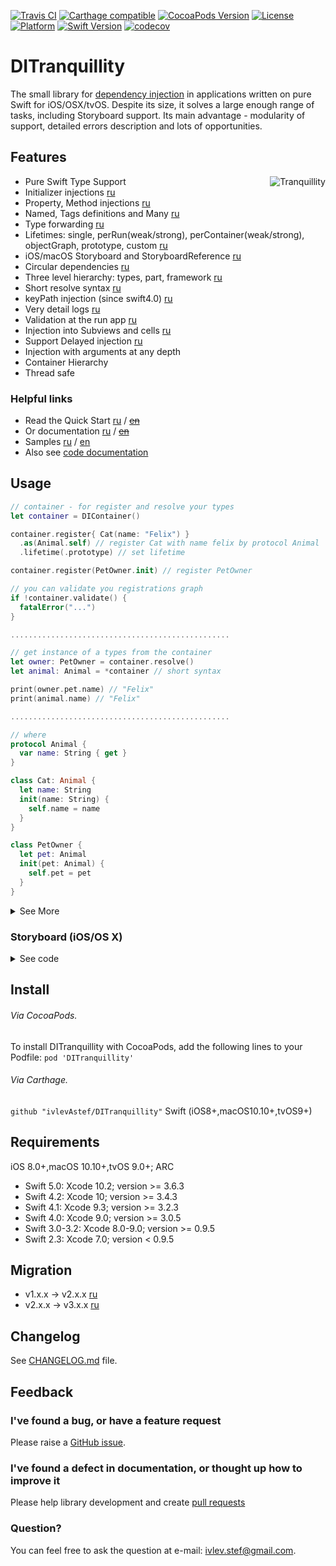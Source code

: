 [![Travis CI](https://travis-ci.org/ivlevAstef/DITranquillity.svg?branch=master)](https://travis-ci.org/ivlevAstef/DITranquillity)
[![Carthage compatible](https://img.shields.io/badge/Carthage-compatible-4BC51D.svg?style=flat)](https://github.com/Carthage/Carthage)
[![CocoaPods Version](https://img.shields.io/cocoapods/v/DITranquillity.svg?style=flat)](http://cocoapods.org/pods/DITranquillity)
[![License](https://img.shields.io/github/license/ivlevAstef/DITranquillity.svg?maxAge=2592000)](http://cocoapods.org/pods/DITranquillity)
[![Platform](https://img.shields.io/cocoapods/p/DITranquillity.svg?style=flat)](http://cocoapods.org/pods/DITranquillity)
[![Swift Version](https://img.shields.io/badge/Swift-3.0--5.0-F16D39.svg?style=flat)](https://developer.apple.com/swift)
[![codecov](https://codecov.io/gh/ivlevAstef/DITranquillity/branch/master/graph/badge.svg)](https://codecov.io/gh/ivlevAstef/DITranquillity)

# DITranquillity
The small library for [dependency injection](https://en.wikipedia.org/wiki/Dependency_injection) in applications written on pure Swift for iOS/OSX/tvOS. Despite its size, it solves a large enough range of tasks, including Storyboard support. Its main advantage -  modularity of support, detailed errors description and lots of opportunities.


## Features
<img align="right" src="https://habrastorage.org/files/c6d/c89/5d0/c6dc895d02324b96bc679f41228ab6bf.png" alt="Tranquillity">  

* Pure Swift Type Support
* Initializer injections [ru](Documentation/ru/registration.md#Разрешение-зависимостей-при-инициализации)
* Property, Method injections [ru](Documentation/ru/injection.md#Внедрение)
* Named, Tags definitions and Many [ru](Documentation/ru/modificators.md#Модификаторы)
* Type forwarding [ru](Documentation/ru/registration.md#Указание-сервисов)
* Lifetimes: single, perRun(weak/strong), perContainer(weak/strong), objectGraph, prototype, custom [ru](Documentation/ru/lifetime.md#Время-жизни)
* iOS/macOS Storyboard and StoryboardReference [ru](Documentation/ru/storyboard.md#storyboard)
* Circular dependencies [ru](Documentation/ru/injection.md#Внедрение-циклических-зависимостей-через-свойства)
* Three level hierarchy: types, part, framework [ru](Documentation/ru/part_framework.md#Части-и-Фреймворки)
* Short resolve syntax [ru](Documentation/ru/resolve.md#Разрешение-зависимостей)
* keyPath injection (since swift4.0) [ru](Documentation/ru/injection.md#Внедрение-зависимостей-через-свойства-используя-keypath)
* Very detail logs [ru](Documentation/ru/log.md#Логирование)
* Validation at the run app [ru](Documentation/ru/validation.md#Валидация-контейнера)
* Injection into Subviews and cells [ru](Documentation/ru/storyboard.md#Внедрение-в-subview-и-ячейки)
* Support Delayed injection [ru](Documentation/ru/delayed_injection.md#Отложенное-внедрение)
* Injection with arguments at any depth
* Container Hierarchy
* Thread safe

### Helpful links
* Read the Quick Start [ru](Documentation/ru/quick_start.md#Быстрый-старт) / [~~en~~](Documentation/en/Ups.md)
* Or documentation [ru](Documentation/ru/main.md) / [~~en~~](Documentation/en/Ups.md)
* Samples [ru](Documentation/ru/sample.md) / [en](Samples)
* Also see [code documentation](https://htmlpreview.github.io/?https://github.com/ivlevAstef/DITranquillity/blob/master/Documentation/code/index.html)


## Usage

```Swift
// container - for register and resolve your types
let container = DIContainer()

container.register{ Cat(name: "Felix") }
  .as(Animal.self) // register Cat with name felix by protocol Animal
  .lifetime(.prototype) // set lifetime

container.register(PetOwner.init) // register PetOwner

// you can validate you registrations graph
if !container.validate() {
  fatalError("...")
}

.................................................

// get instance of a types from the container
let owner: PetOwner = container.resolve()
let animal: Animal = *container // short syntax

print(owner.pet.name) // "Felix"
print(animal.name) // "Felix"

.................................................

// where
protocol Animal {
  var name: String { get }
}

class Cat: Animal {
  let name: String
  init(name: String) {
    self.name = name
  }
}

class PetOwner {
  let pet: Animal
  init(pet: Animal) {
    self.pet = pet
  }
}
```
<details>
<summary>See More</summary>

```Swift
let container = DIContainer()

container.register{ Cat(name: "Felix") }
  .as(Animal.self)
  
container.register{ Dog(name: "Rex") }
  .as(Animal.self)
  .default()

container.register{ PetOwner(pets: many($0)) }
  .injection(\.home) // since swift4.0 and 3.2.0 lib

container.register(Home.init)
  .postInit{ $0.address = "City, Street, Number" }

.................................................

let owner: PetOwner = *container

print(owner.pets.map{ $0.name }) // ["Felix", "Rex"]
print(onwer.home.address) // "City, Street, Number"

.................................................

// where
protocol Animal {
  var name: String { get }
}

class Cat: Animal {
  let name: String
  init(name: String) {
    self.name = name
  }
}

class Dog: Animal {
  let name: String
  init(name: String) {
    self.name = name
  }
}

class PetOwner {
  let pets: [Animal]
  init(pets: [Animal]) {
    self.pets = pets
  }
  
  private(set) var home: Home!
}

class Home {
  var address: String!
}
```
</details>

### Storyboard (iOS/OS X)

<details>
<summary>See code</summary>

Create your ViewController:
```Swift
class ViewController: UIViewController/NSViewController {
  private(set) var inject: Inject?

  override func viewDidLoad() {
    super.viewDidLoad()
    print("Inject: \(inject)")
  }
}
```
Create container:
```Swift
let container = DIContainer()
container.register(ViewController.self)
  .injection(\.inject)
```
Create Storyboard:
```Swift
/// for iOS
func applicationDidFinishLaunching(_ application: UIApplication) {
  let storyboard = DIStoryboard.create(name: "Main", bundle: nil, container: container)

  window = UIWindow(frame: UIScreen.main.bounds)
  window!.rootViewController = storyboard.instantiateInitialViewController()
  window!.makeKeyAndVisible()
}
```

```Swift
/// for OS X
func applicationDidFinishLaunching(_ aNotification: Notification) {
  let storyboard = DIStoryboard.create(name: "Main", bundle: nil, container: container)

  let viewController = storyboard.instantiateInitialController() as! NSViewController
  let window = NSApplication.shared.windows.first
  window?.contentViewController = viewController
}
```

</details>

## Install
###### Via CocoaPods.

To install DITranquillity with CocoaPods, add the following lines to your Podfile: `pod 'DITranquillity'`  

###### Via Carthage.

`github "ivlevAstef/DITranquillity"` Swift (iOS8+,macOS10.10+,tvOS9+)

## Requirements
iOS 8.0+,macOS 10.10+,tvOS 9.0+; ARC

* Swift 5.0: Xcode 10.2; version >= 3.6.3
* Swift 4.2: Xcode 10; version >= 3.4.3
* Swift 4.1: Xcode 9.3; version >= 3.2.3
* Swift 4.0: Xcode 9.0; version >= 3.0.5
* Swift 3.0-3.2: Xcode 8.0-9.0; version >= 0.9.5
* Swift 2.3: Xcode 7.0; version < 0.9.5

## Migration
* v1.x.x -> v2.x.x [ru](Documentation/ru/migration1to2.md)
* v2.x.x -> v3.x.x [ru](Documentation/ru/migration2to3.md)

## Changelog
See [CHANGELOG.md](CHANGELOG.md) file.

## Feedback

### I've found a bug, or have a feature request
Please raise a [GitHub issue](https://github.com/ivlevAstef/DITranquillity/issues).

### I've found a defect in documentation, or thought up how to improve it
Please help library development and create [pull requests](https://github.com/ivlevAstef/DITranquillity/pulls)

### Question?
You can feel free to ask the question at e-mail: ivlev.stef@gmail.com.  
